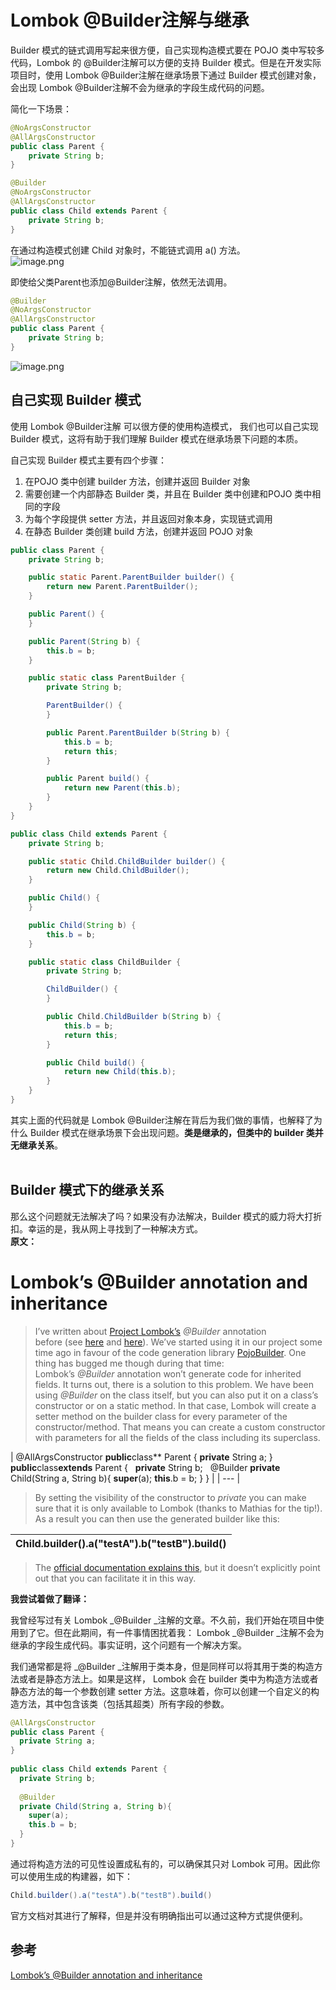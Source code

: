 # Lombok @Builder注解与继承

Builder 模式的链式调用写起来很方便，自己实现构造模式要在 POJO 类中写较多代码，Lombok 的 @Builder注解可以方便的支持 Builder 模式。但是在开发实际项目时，使用 Lombok @Builder注解在继承场景下通过 Builder 模式创建对象，会出现 Lombok @Builder注解不会为继承的字段生成代码的问题。

简化一下场景：
```java
@NoArgsConstructor
@AllArgsConstructor
public class Parent {
    private String b;
}
```

```java
@Builder
@NoArgsConstructor
@AllArgsConstructor
public class Child extends Parent {
    private String b;
}
```

在通过构造模式创建 Child 对象时，不能链式调用 a() 方法。<br />![image.png](https://cdn.nlark.com/yuque/0/2019/png/291118/1554360413556-53c2d1e1-89be-4ef0-b4f6-da3731e69426.png#align=left&display=inline&height=99&name=image.png&originHeight=109&originWidth=507&size=15672&status=done&width=461)

即使给父类Parent也添加@Builder注解，依然无法调用。
```java
@Builder
@NoArgsConstructor
@AllArgsConstructor
public class Parent {
    private String b;
}
```
![image.png](https://cdn.nlark.com/yuque/0/2019/png/291118/1554360692546-23322e9e-eeb6-46cb-8726-4ffe34c8804f.png#align=left&display=inline&height=58&name=image.png&originHeight=64&originWidth=622&size=8522&status=done&width=565)

<a name="1e819ee4"></a>
## 自己实现 Builder 模式
使用 Lombok @Builder注解 可以很方便的使用构造模式， 我们也可以自己实现 Builder 模式，这将有助于我们理解 Builder 模式在继承场景下问题的本质。

自己实现 Builder 模式主要有四个步骤：
1. 在POJO 类中创建 builder 方法，创建并返回 Builder 对象
1. 需要创建一个内部静态 Builder 类，并且在 Builder 类中创建和POJO 类中相同的字段
1. 为每个字段提供 setter 方法，并且返回对象本身，实现链式调用
1. 在静态 Builder 类创建 build 方法，创建并返回 POJO 对象 

```java
public class Parent {
    private String b;

    public static Parent.ParentBuilder builder() {
        return new Parent.ParentBuilder();
    }

    public Parent() {
    }

    public Parent(String b) {
        this.b = b;
    }

    public static class ParentBuilder {
        private String b;

        ParentBuilder() {
        }

        public Parent.ParentBuilder b(String b) {
            this.b = b;
            return this;
        }

        public Parent build() {
            return new Parent(this.b);
        }
    }
}
```

```java
public class Child extends Parent {
    private String b;

    public static Child.ChildBuilder builder() {
        return new Child.ChildBuilder();
    }

    public Child() {
    }

    public Child(String b) {
        this.b = b;
    }

    public static class ChildBuilder {
        private String b;

        ChildBuilder() {
        }

        public Child.ChildBuilder b(String b) {
            this.b = b;
            return this;
        }

        public Child build() {
            return new Child(this.b);
        }
    }
}
```

其实上面的代码就是 Lombok @Builder注解在背后为我们做的事情，也解释了为什么 Builder 模式在继承场景下会出现问题。**类是继承的，但类中的 builder 类并无继承关系**。<br /><br />
<a name="2b1267de"></a>
## Builder 模式下的继承关系
那么这个问题就无法解决了吗？如果没有办法解决，Builder 模式的威力将大打折扣。幸运的是，我从网上寻找到了一种解决方式。<br />**原文：**

> <a name="54534343"></a>
# Lombok’s @Builder annotation and inheritance
> I’ve written about [Project Lombok’s](http://projectlombok.org/) _@Builder_ annotation before (see [here](https://www.donneo.de/2015/05/12/project-lomboks-builder-annotation/) and [here](https://www.donneo.de/2015/07/14/project-lomboks-builder-annotation-and-generics/)). We’ve started using it in our project some time ago in favour of the code generation library [PojoBuilder](https://github.com/mkarneim/pojobuilder). One thing has bugged me though during that time: Lombok’s _@Builder_ annotation won’t generate code for inherited fields. It turns out, there is a solution to this problem.
> We have been using _@Builder_ on the class itself, but you can also put it on a class’s constructor or on a static method. In that case, Lombok will create a setter method on the builder class for every parameter of the constructor/method. That means you can create a custom constructor with parameters for all the fields of the class including its superclass.
> 
| @AllArgsConstructor
**public**class** Parent {
  **private** String a;
}
 
**public**class**extends** Parent {
 
  **private** String b;
 
  @Builder
  **private** Child(String a, String b){
    **super**(a);
    **this**.b = b;
  }
} |
| --- |

> By setting the visibility of the constructor to _private_ you can make sure that it is only available to Lombok (thanks to Mathias for the tip!). As a result you can then use the generated builder like this:
> 
| Child.builder().a("testA").b("testB").build() |
| --- |

> The [official documentation explains this](https://projectlombok.org/features/Builder.html), but it doesn’t explicitly point out that you can facilitate it in this way.



**我尝试着做了翻译：**

我曾经写过有关 Lombok _@Builder _注解的文章。不久前，我们开始在项目中使用到了它。但在此期间，有一件事情困扰着我： Lombok _@Builder _注解不会为继承的字段生成代码。事实证明，这个问题有一个解决方案。

我们通常都是将 _@Builder _注解用于类本身，但是同样可以将其用于类的构造方法或者是静态方法上。如果是这样， Lombok 会在 builder 类中为构造方法或者静态方法的每一个参数创建 setter 方法。这意味着，你可以创建一个自定义的构造方法，其中包含该类（包括其超类）所有字段的参数。

```java
@AllArgsConstructor
public class Parent {
  private String a;
}
 
public class Child extends Parent {
  private String b;
 
  @Builder
  private Child(String a, String b){
    super(a);
    this.b = b;
  }
}
```

通过将构造方法的可见性设置成私有的，可以确保其只对 Lombok 可用。因此你可以使用生成的构建器，如下：
```java
Child.builder().a("testA").b("testB").build()
```

官方文档对其进行了解释，但是并没有明确指出可以通过这种方式提供便利。

<a name="d17a0f0b"></a>
## 参考
[Lombok’s @Builder annotation and inheritance](https://reinhard.codes/2015/09/16/lomboks-builder-annotation-and-inheritance/)
